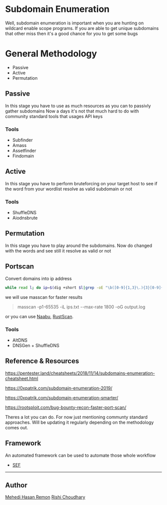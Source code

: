 # Subdomain Enumeration 
Well, subdomain enumeration is important when you are hunting on wildcard enable scope programs. 
If you are able to get unique subdomains that other miss then it's a good chance for you to get some bugs

# General Methodology
* Passive
* Active
* Permutation

## Passive
In this stage you have to use as much resources as you can to passivly gather subdomains
Now a days it's not that much hard to do with community standard tools that usages API keys

### Tools

* Subfinder
* Amass
* Assetfinder
* Findomain

## Active
In this stage you have to perform bruteforcing on your target host to see if the word from your wordlist resolve as valid subdomain or not

### Tools

* ShuffleDNS
* Aiodnsbrute

## Permutation
In this stage you have to play around the subdomains. Now do changed with the words and see still it resolve as valid or not

## Portscan
Convert domains into ip address
```bash
while read l; do ip=$(dig +short $l|grep -oE "\b([0-9]{1,3}\.){3}[0-9]{1,3}\b"|head -1);echo "[+] '$l' => $ip";echo $ip >> ips.txt;done < domains.txt

```

we will use masscan for faster results

>masscan -p1-65535 -iL ips.txt --max-rate 1800 -oG output.log

or you can use [Naabu](https://github.com/projectdiscovery/naabu), [RustScan](https://github.com/RustScan/RustScan/).

### Tools

* AltDNS
* DNSGen + ShuffleDNS

## Reference & Resources

https://pentester.land/cheatsheets/2018/11/14/subdomains-enumeration-cheatsheet.html

https://0xpatrik.com/subdomain-enumeration-2019/

https://0xpatrik.com/subdomain-enumeration-smarter/

https://rootsploit.com/bug-bounty-recon-faster-port-scan/

Theres a lot you can do. For now just mentioning communty standard approaches. Will be updating it regularly depending on the methodology comes out. 

## Framework
An automated framework can be used to automate those whole workflow

* [SEF](https://github.com/remonsec/SEF)
___
## Author
[Mehedi Hasan Remon](https://twitter.com/remonsec)
[Rishi Choudhary](https://twitter.com/0xRyuk)

